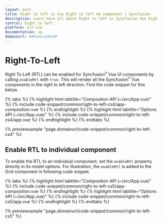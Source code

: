 ```yaml
---
layout: post
title: Right to left in Vue Right to left md component | Syncfusion
description: Learn here all about Right to left in Syncfusion Vue Right to left md component of Syncfusion Essential JS 2 and more.
control: Right to left 
platform: ej2-vue
documentation: ug
domainurl: ##DomainURL##
---
```


# Right-To-Left

Right To Left (RTL) can be enabled for Syncfusion<sup style="font-size:70%">&reg;</sup> Vue UI components by calling `enableRtl` with `true`. This will render all the Syncfusion<sup style="font-size:70%">&reg;</sup> Vue components in the right to left direction. Find the code snippet for this below.

{% tabs %}
{% highlight html tabtitle="Composition API (~/src/App.vue)" %}
{% include code-snippet/common/right-to-left-cs4/app-composition.vue %}
{% endhighlight %}
{% highlight html tabtitle="Options API (~/src/App.vue)" %}
{% include code-snippet/common/right-to-left-cs4/app.vue %}
{% endhighlight %}
{% endtabs %}
        
{% previewsample "page.domainurl/code-snippet/common/right-to-left-cs4" %}

## Enable RTL to individual component

To enable the RTL to an individual component, set the `enableRtl` property directly in its model options. For illustration, the `enableRtl` is added to the Grid component in following code snippet.

{% tabs %}
{% highlight html tabtitle="Composition API (~/src/App.vue)" %}
{% include code-snippet/common/right-to-left-cs5/app-composition.vue %}
{% endhighlight %}
{% highlight html tabtitle="Options API (~/src/App.vue)" %}
{% include code-snippet/common/right-to-left-cs5/app.vue %}
{% endhighlight %}
{% endtabs %}
        
{% previewsample "page.domainurl/code-snippet/common/right-to-left-cs5" %}